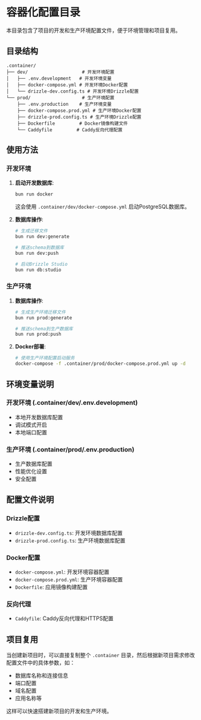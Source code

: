# 容器化配置目录

本目录包含了项目的开发和生产环境配置文件，便于环境管理和项目复用。

## 目录结构

```
.container/
├── dev/                    # 开发环境配置
│   ├── .env.development   # 开发环境变量
│   ├── docker-compose.yml # 开发环境Docker配置
│   └── drizzle-dev.config.ts # 开发环境Drizzle配置
└── prod/                   # 生产环境配置
    ├── .env.production    # 生产环境变量
    ├── docker-compose.prod.yml # 生产环境Docker配置
    ├── drizzle-prod.config.ts # 生产环境Drizzle配置
    ├── Dockerfile         # Docker镜像构建文件
    └── Caddyfile         # Caddy反向代理配置
```

## 使用方法

### 开发环境

1. **启动开发数据库**:
   ```bash
   bun run docker
   ```
   这会使用 `.container/dev/docker-compose.yml` 启动PostgreSQL数据库。

2. **数据库操作**:
   ```bash
   # 生成迁移文件
   bun run dev:generate
   
   # 推送schema到数据库
   bun run dev:push
   
   # 启动Drizzle Studio
   bun run db:studio
   ```

### 生产环境

1. **数据库操作**:
   ```bash
   # 生成生产环境迁移文件
   bun run prod:generate
   
   # 推送schema到生产数据库
   bun run prod:push
   ```

2. **Docker部署**:
   ```bash
   # 使用生产环境配置启动服务
   docker-compose -f .container/prod/docker-compose.prod.yml up -d
   ```

## 环境变量说明

### 开发环境 (.container/dev/.env.development)
- 本地开发数据库配置
- 调试模式开启
- 本地端口配置

### 生产环境 (.container/prod/.env.production)
- 生产数据库配置
- 性能优化设置
- 安全配置

## 配置文件说明

### Drizzle配置
- `drizzle-dev.config.ts`: 开发环境数据库配置
- `drizzle-prod.config.ts`: 生产环境数据库配置

### Docker配置
- `docker-compose.yml`: 开发环境容器配置
- `docker-compose.prod.yml`: 生产环境容器配置
- `Dockerfile`: 应用镜像构建配置

### 反向代理
- `Caddyfile`: Caddy反向代理和HTTPS配置

## 项目复用

当创建新项目时，可以直接复制整个 `.container` 目录，然后根据新项目需求修改配置文件中的具体参数，如：
- 数据库名称和连接信息
- 端口配置
- 域名配置
- 应用名称等

这样可以快速搭建新项目的开发和生产环境。